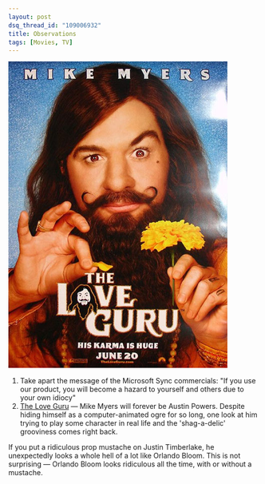 ```yaml
---
layout: post
dsq_thread_id: "109006932" 
title: Observations
tags: [Movies, TV]
--- 
```


[![love guru](/images/lovegurup1.jpg)](/images/lovegurup1.jpg) 

  1. Take apart the message of the Microsoft Sync commercials: "If you use our product, you will become a hazard to yourself and others due to your own idiocy" 
  2. [The Love Guru](http://www.imdb.com/title/tt0811138/) — Mike Myers will forever be Austin Powers. Despite hiding himself as a computer-animated ogre for so long, one look at him trying to play some character in real life and the 'shag-a-delic' grooviness comes right back.

If you put a ridiculous prop mustache on Justin Timberlake, he unexpectedly looks a whole hell of a lot like Orlando Bloom. This is not surprising — Orlando Bloom looks ridiculous all the time, with or without a mustache.